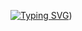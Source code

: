 [![Typing SVG](https://readme-typing-svg.demolab.com?font=Fira+Code&pause=1000&color=8FCFF7&center=true&vCenter=true&width=600&lines=Working+on+0x04-more_functions_nested_loops;All+projects+done+by+Kah-Hun-Tee;VELVET%3A%3ABROWN)](https://git.io/typing-svg))
